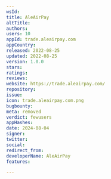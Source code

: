 ```yaml
---
wsId: 
title: AleAirPay
altTitle: 
authors: 
users: 10
appId: trade.aleairpay.com
appCountry: 
released: 2022-08-25
updated: 2022-08-25
version: 1.0.0
stars: 
ratings: 
reviews: 
website: https://trade.aleairpay.com/
repository: 
issue: 
icon: trade.aleairpay.com.png
bugbounty: 
meta: removed
verdict: fewusers
appHashes: 
date: 2024-08-04
signer: 
twitter: 
social: 
redirect_from: 
developerName: AleAirPay
features: 

---
```


